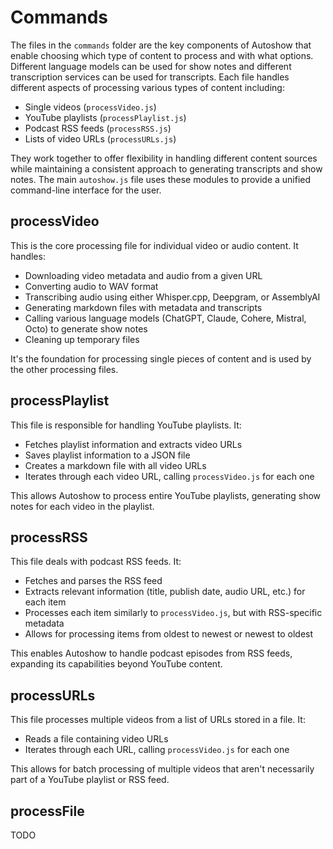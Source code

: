 # Commands

The files in the `commands` folder are the key components of Autoshow that enable choosing which type of content to process and with what options. Different language models can be used for show notes and different transcription services can be used for transcripts. Each file handles different aspects of processing various types of content including:

- Single videos (`processVideo.js`)
- YouTube playlists (`processPlaylist.js`)
- Podcast RSS feeds (`processRSS.js`)
- Lists of video URLs (`processURLs.js`)

They work together to offer flexibility in handling different content sources while maintaining a consistent approach to generating transcripts and show notes. The main `autoshow.js` file uses these modules to provide a unified command-line interface for the user.

## processVideo

This is the core processing file for individual video or audio content. It handles:

- Downloading video metadata and audio from a given URL
- Converting audio to WAV format
- Transcribing audio using either Whisper.cpp, Deepgram, or AssemblyAI
- Generating markdown files with metadata and transcripts
- Calling various language models (ChatGPT, Claude, Cohere, Mistral, Octo) to generate show notes
- Cleaning up temporary files

It's the foundation for processing single pieces of content and is used by the other processing files.

## processPlaylist

This file is responsible for handling YouTube playlists. It:

- Fetches playlist information and extracts video URLs
- Saves playlist information to a JSON file
- Creates a markdown file with all video URLs
- Iterates through each video URL, calling `processVideo.js` for each one

This allows Autoshow to process entire YouTube playlists, generating show notes for each video in the playlist.

## processRSS

This file deals with podcast RSS feeds. It:

- Fetches and parses the RSS feed
- Extracts relevant information (title, publish date, audio URL, etc.) for each item
- Processes each item similarly to `processVideo.js`, but with RSS-specific metadata
- Allows for processing items from oldest to newest or newest to oldest

This enables Autoshow to handle podcast episodes from RSS feeds, expanding its capabilities beyond YouTube content.

## processURLs

This file processes multiple videos from a list of URLs stored in a file. It:

- Reads a file containing video URLs
- Iterates through each URL, calling `processVideo.js` for each one

This allows for batch processing of multiple videos that aren't necessarily part of a YouTube playlist or RSS feed.

## processFile

TODO